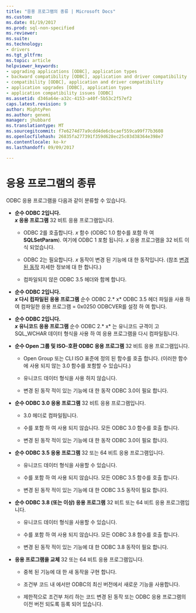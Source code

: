 ```yaml
---
title: "응용 프로그램의 종류 | Microsoft Docs"
ms.custom: 
ms.date: 01/19/2017
ms.prod: sql-non-specified
ms.reviewer: 
ms.suite: 
ms.technology:
- drivers
ms.tgt_pltfrm: 
ms.topic: article
helpviewer_keywords:
- upgrading applications [ODBC], application types
- backward compatibility [ODBC], application and driver compatibility
- compatibility [ODBC], application and driver compatibility
- application upgrades [ODBC], application types
- application compatibility issues [ODBC]
ms.assetid: d346a64e-a32c-4153-a40f-5b53c2f57ef2
caps.latest.revision: 9
author: MightyPen
ms.author: genemi
manager: jhubbard
ms.translationtype: MT
ms.sourcegitcommit: f7e6274d77a9cdd4de6cbcaef559ca99f77b3608
ms.openlocfilehash: 26835fa277391f359d628ec25c03d38364e398e7
ms.contentlocale: ko-kr
ms.lasthandoff: 09/09/2017

---
```

# <a name="types-of-applications"></a>응용 프로그램의 종류
ODBC 응용 프로그램을 다음과 같이 분류할 수 있습니다.  
  
-   **순수 ODBC 2입니다.**  
     ***x* 응용 프로그램** 32 비트 응용 프로그램입니다.  
  
    -   ODBC 2를 호출합니다. *x* 함수 (ODBC 1.0 함수를 포함 하 여 **SQLSetParam**). 여기에 ODBC 1 포함 됩니다. *x* 응용 프로그램을 32 비트 이식 되었습니다.  
  
    -   ODBC 2는 필요합니다. *x* 동작이 변경 된 기능에 대 한 동작입니다. (참조 [변경 된 동작](../../../odbc/reference/develop-app/behavioral-changes.md) 자세한 정보에 대 한 합니다.)  
  
    -   컴파일되지 않은 ODBC 3.5 헤더와 함께 합니다.  
  
-   **순수 ODBC 2입니다.**  
     ***x* 다시 컴파일된 응용 프로그램** 순수 ODBC 2.* x* ODBC 3.5 헤더 파일을 사용 하 여 컴파일한 응용 프로그램 = 0x0250 ODBCVER를 설정 하 여 합니다.  
  
-   **순수 ODBC 2입니다.**  
     ***x* 유니코드 응용 프로그램** 순수 ODBC 2.* x* 는 유니코드 규격이 고 SQL_WCHAR 데이터 형식을 사용 하 여 응용 프로그램을 다시 컴파일됩니다.  
  
-   **순수 Open 그룹 및 ISO**–**호환 ODBC 응용 프로그램** 32 비트 응용 프로그램입니다.  
  
    -   Open Group 또는 CLI ISO 표준에 정의 된 함수를 호출 합니다. (이러한 함수에 사용 되지 않는 3.0 함수를 포함할 수 있습니다.)  
  
    -   유니코드 데이터 형식을 사용 하지 않습니다.  
  
    -   변경 된 동작 적이 있는 기능에 대 한 동작 ODBC 3.0이 필요 합니다.  
  
-   **순수 ODBC 3.0 응용 프로그램** 32 비트 응용 프로그램입니다.  
  
    -   3.0 헤더로 컴파일됩니다.  
  
    -   수를 포함 하 여 사용 되지 않습니다. 모든 ODBC 3.0 함수를 호출 합니다.  
  
    -   변경 된 동작 적이 있는 기능에 대 한 동작 ODBC 3.0이 필요 합니다.  
  
-   **순수 ODBC 3.5 응용 프로그램** 32 또는 64 비트 응용 프로그램입니다.  
  
    -   유니코드 데이터 형식을 사용할 수 있습니다.  
  
    -   수를 포함 하 여 사용 되지 않습니다. 모든 ODBC 3.5 함수를 호출 합니다.  
  
    -   변경 된 동작 적이 있는 기능에 대 한 ODBC 3.5 동작이 필요 합니다.  
  
-   **순수 ODBC 3.8 (또는 이상) 응용 프로그램** 32 비트 또는 64 비트 응용 프로그램입니다.  
  
    -   유니코드 데이터 형식을 사용할 수 있습니다.  
  
    -   수를 포함 하 여 사용 되지 않습니다. 모든 ODBC 3.8 함수를 호출 합니다.  
  
    -   변경 된 동작 적이 있는 기능에 대 한 ODBC 3.8 동작이 필요 합니다.  
  
-   **응용 프로그램을 교체** 32 또는 64 비트 응용 프로그램입니다.  
  
    -   중복 된 기능에 대 한 새 동작을 구현 합니다.  
  
    -   조건부 코드 내 에서만 ODBC의 최신 버전에서 새로운 기능을 사용합니다.  
  
    -   제한적으로 조건부 처리 하는 코드 변경 된 동작 또는 ODBC 응용 프로그램의 이전 버전 되도록 등록 되어 있습니다.
